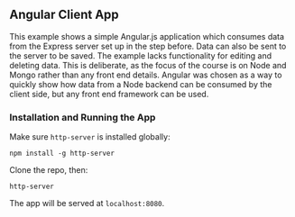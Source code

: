 ## Angular Client App
This example shows a simple Angular.js application which consumes data from the Express server set up in the step before. Data can also be sent to the server to be saved. The example lacks functionality for editing and deleting data. This is deliberate, as the focus of the course is on Node and Mongo rather than any front end details. Angular was chosen as a way to quickly show how data from a Node backend can be consumed by the client side, but any front end framework can be used.

### Installation and Running the App

Make sure `http-server` is installed globally:

```
npm install -g http-server
```

Clone the repo, then:

```
http-server
```

The app will be served at `localhost:8080`.
